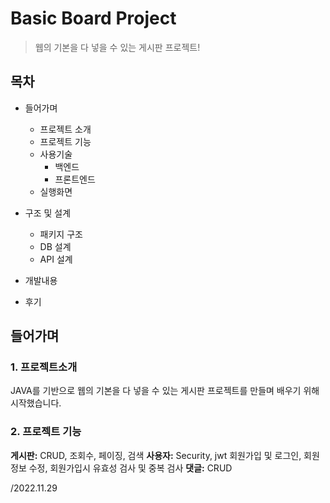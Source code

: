 # Basic Board Project
> 웹의 기본을 다 넣을 수 있는 게시판 프로젝트! 

## 목차
- 들어가며
  - 프로젝트 소개
  - 프로젝트 기능
  - 사용기술
    - 백엔드
    - 프론트엔드
  - 실행화면

- 구조 및 설계
  - 패키지 구조
  - DB 설계
  - API 설계

- 개발내용
- 후기


## 들어가며
### 1. 프로젝트소개
JAVA를 기반으로 웹의 기본을 다 넣을 수 있는 게시판 프로젝트를 만들며 배우기 위해 시작했습니다.

### 2. 프로젝트 기능
**게시판:** CRUD, 조회수, 페이징, 검색
**사용자:** Security, jwt 회원가입 및 로그인, 회원정보 수정, 회원가입시 유효성 검사 및 중복 검사
**댓글:** CRUD

/2022.11.29